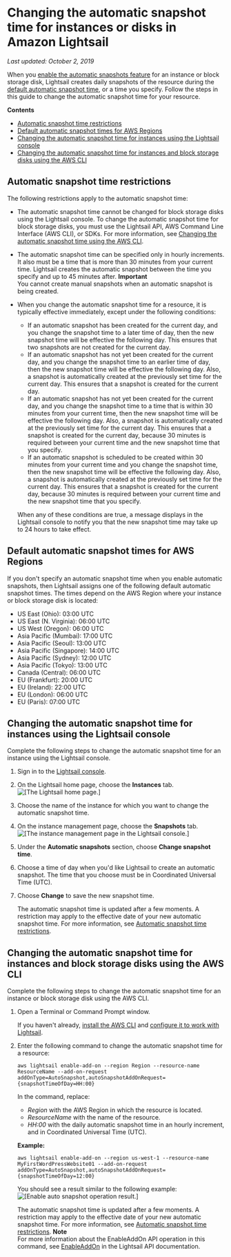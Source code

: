 # Changing the automatic snapshot time for instances or disks in Amazon Lightsail<a name="amazon-lightsail-changing-automatic-snapshot-time"></a>

 *Last updated: October 2, 2019* 

When you [enable the automatic snapshots feature](amazon-lightsail-configuring-automatic-snapshots.md) for an instance or block storage disk, Lightsail creates daily snapshots of the resource during the [default automatic snapshot time](#default-automatic-snapshot-times), or a time you specify\. Follow the steps in this guide to change the automatic snapshot time for your resource\.

**Contents**
+ [Automatic snapshot time restrictions](#automatic-snapshot-time-restrictions)
+ [Default automatic snapshot times for AWS Regions](#default-automatic-snapshot-times)
+ [Changing the automatic snapshot time for instances using the Lightsail console](#changing-automatic-snapshot-time-using-console)
+ [Changing the automatic snapshot time for instances and block storage disks using the AWS CLI](#changing-automatic-snapshot-time-using-cli)

## Automatic snapshot time restrictions<a name="automatic-snapshot-time-restrictions"></a>

The following restrictions apply to the automatic snapshot time:
+ The automatic snapshot time cannot be changed for block storage disks using the Lightsail console\. To change the automatic snapshot time for block storage disks, you must use the Lightsail API, AWS Command Line Interface \(AWS CLI\), or SDKs\. For more information, see [Changing the automatic snapshot time using the AWS CLI](#changing-automatic-snapshot-time-using-cli)\.
+ The automatic snapshot time can be specified only in hourly increments\. It also must be a time that is more than 30 minutes from your current time\. Lightsail creates the automatic snapshot between the time you specify and up to 45 minutes after\.
**Important**  
You cannot create manual snapshots when an automatic snapshot is being created\.
+ When you change the automatic snapshot time for a resource, it is typically effective immediately, except under the following conditions:
  + If an automatic snapshot has been created for the current day, and you change the snapshot time to a later time of day, then the new snapshot time will be effective the following day\. This ensures that two snapshots are not created for the current day\.
  + If an automatic snapshot has not yet been created for the current day, and you change the snapshot time to an earlier time of day, then the new snapshot time will be effective the following day\. Also, a snapshot is automatically created at the previously set time for the current day\. This ensures that a snapshot is created for the current day\.
  + If an automatic snapshot has not yet been created for the current day, and you change the snapshot time to a time that is within 30 minutes from your current time, then the new snapshot time will be effective the following day\. Also, a snapshot is automatically created at the previously set time for the current day\. This ensures that a snapshot is created for the current day, because 30 minutes is required between your current time and the new snapshot time that you specify\.
  + If an automatic snapshot is scheduled to be created within 30 minutes from your current time and you change the snapshot time, then the new snapshot time will be effective the following day\. Also, a snapshot is automatically created at the previously set time for the current day\. This ensures that a snapshot is created for the current day, because 30 minutes is required between your current time and the new snapshot time that you specify\.

  When any of these conditions are true, a message displays in the Lightsail console to notify you that the new snapshot time may take up to 24 hours to take effect\.

## Default automatic snapshot times for AWS Regions<a name="default-automatic-snapshot-times"></a>

If you don't specify an automatic snapshot time when you enable automatic snapshots, then Lightsail assigns one of the following default automatic snapshot times\. The times depend on the AWS Region where your instance or block storage disk is located:
+ US East \(Ohio\): 03:00 UTC
+ US East \(N\. Virginia\): 06:00 UTC
+ US West \(Oregon\): 06:00 UTC
+ Asia Pacific \(Mumbai\): 17:00 UTC
+ Asia Pacific \(Seoul\): 13:00 UTC
+ Asia Pacific \(Singapore\): 14:00 UTC
+ Asia Pacific \(Sydney\): 12:00 UTC
+ Asia Pacific \(Tokyo\): 13:00 UTC
+ Canada \(Central\): 06:00 UTC
+ EU \(Frankfurt\): 20:00 UTC
+ EU \(Ireland\): 22:00 UTC
+ EU \(London\): 06:00 UTC
+ EU \(Paris\): 07:00 UTC

## Changing the automatic snapshot time for instances using the Lightsail console<a name="changing-automatic-snapshot-time-using-console"></a>

Complete the following steps to change the automatic snapshot time for an instance using the Lightsail console\.

1. Sign in to the [Lightsail console](https://lightsail.aws.amazon.com/)\.

1. On the Lightsail home page, choose the **Instances** tab\.  
![\[The Lightsail home page.\]](https://d9yljz1nd5001.cloudfront.net/en_us/a825044edce3b3cf14c8cdbea7367d2e/images/amazon-lightsail-home-page-instances-storage.png)

1. Choose the name of the instance for which you want to change the automatic snapshot time\.

1. On the instance management page, choose the **Snapshots** tab\.  
![\[The instance management page in the Lightsail console.\]](https://d9yljz1nd5001.cloudfront.net/en_us/a825044edce3b3cf14c8cdbea7367d2e/images/amazon-lightsail-instance-management-snapshots.png)

1. Under the **Automatic snapshots** section, choose **Change snapshot time**\.

1. Choose a time of day when you'd like Lightsail to create an automatic snapshot\. The time that you choose must be in Coordinated Universal Time \(UTC\)\.

1. Choose **Change** to save the new snapshot time\.

   The automatic snapshot time is updated after a few moments\. A restriction may apply to the effective date of your new automatic snapshot time\. For more information, see [Automatic snapshot time restrictions](#automatic-snapshot-time-restrictions)\.

## Changing the automatic snapshot time for instances and block storage disks using the AWS CLI<a name="changing-automatic-snapshot-time-using-cli"></a>

Complete the following steps to change the automatic snapshot time for an instance or block storage disk using the AWS CLI\.

1. Open a Terminal or Command Prompt window\.

   If you haven't already, [install the AWS CLI](lightsail-how-to-set-up-and-configure-aws-cli.md) and [configure it to work with Lightsail](lightsail-how-to-set-up-access-keys-to-use-sdk-api-cli.md)\.

1. Enter the following command to change the automatic snapshot time for a resource:

   ```
   aws lightsail enable-add-on --region Region --resource-name ResourceName --add-on-request addOnType=AutoSnapshot,autoSnapshotAddOnRequest={snapshotTimeOfDay=HH:00}
   ```

   In the command, replace:
   + *Region* with the AWS Region in which the resource is located\.
   + *ResourceName* with the name of the resource\.
   + *HH:00* with the daily automatic snapshot time in an hourly increment, and in Coordinated Universal Time \(UTC\)\.

   **Example:**

   ```
   aws lightsail enable-add-on --region us-west-1 --resource-name MyFirstWordPressWebsite01 --add-on-request addOnType=AutoSnapshot,autoSnapshotAddOnRequest={snapshotTimeOfDay=12:00}
   ```

   You should see a result similar to the following example:  
![\[Enable auto snapshot operation result.\]](https://d9yljz1nd5001.cloudfront.net/en_us/a825044edce3b3cf14c8cdbea7367d2e/images/amazon-lightsail-update-auto-snapshot-time-operation.png)

   The automatic snapshot time is updated after a few moments\. A restriction may apply to the effective date of your new automatic snapshot time\. For more information, see [Automatic snapshot time restrictions](#automatic-snapshot-time-restrictions)\.
**Note**  
For more information about the EnableAddOn API operation in this command, see [EnableAddOn](https://docs.aws.amazon.com/lightsail/2016-11-28/api-reference/API_EnableAddOn.html) in the Lightsail API documentation\.